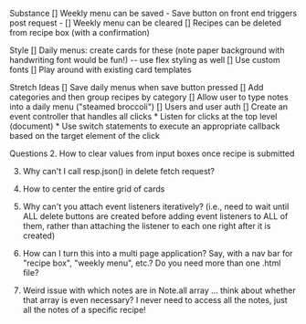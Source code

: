Substance
[] Weekly menu can be saved
    - Save button on front end triggers post request
    - 
[] Weekly menu can be cleared
[] Recipes can be deleted from recipe box (with a confirmation)


Style
[] Daily menus: create cards for these (note paper background with handwriting font would be fun!) -- use flex styling as well
[] Use custom fonts
[] Play around with existing card templates

Stretch Ideas
[] Save daily menus when save button pressed 
[] Add categories and then group recipes by category
[] Allow user to type notes into a daily menu ("steamed broccoli")
[] Users and user auth
[] Create an event controller that handles all clicks
    * Listen for clicks at the top level (document)
    * Use switch statements to execute an appropriate callback based on the target element of the click

Questions
2. How to clear values from input boxes once recipe is submitted

3. Why can't I call resp.json() in delete fetch request?

3. How to center the entire grid of cards

4. Why can't you attach event listeners iteratively? (i.e., need to wait until ALL delete buttons are created before adding event listeners to ALL of them, rather than attaching the listener to each one right after it is created)

5. How can I turn this into a multi page application? Say, with a nav bar for "recipe box", "weekly menu", etc.? Do you need more than one .html file?

6. Weird issue with which notes are in Note.all array ... think about whether that array is even necessary? I never need to access all the notes, just all the notes of a specific recipe!

